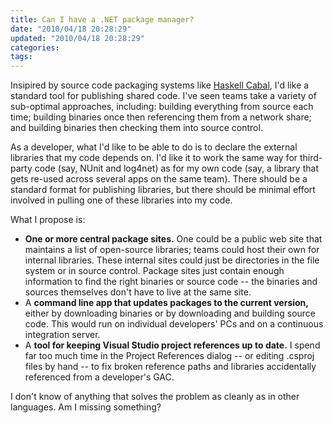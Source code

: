 ```yaml
---
title: Can I have a .NET package manager?
date: "2010/04/18 20:28:29"
updated: "2010/04/18 20:28:29"
categories: 
tags: 
---
```

Insipired by source code packaging systems like [Haskell Cabal](http://www.haskell.org/cabal/), I'd like a standard tool for publishing shared code. I've seen teams take a variety of sub-optimal approaches, including: building everything from source each time; building binaries once then referencing them from a network share; and building binaries then checking them into source control.

As a developer, what I'd like to be able to do is to declare the external libraries that my code depends on. I'd like it to work the same way for third-party code (say, NUnit and log4net) as for my own code (say, a library that gets re-used across several apps on the same team). There should be a standard format for publishing libraries, but there should be minimal effort involved in pulling one of these libraries into my code.

What I propose is:

 * **One or more central package sites.** One could be a public web site that maintains a list of open-source libraries; teams could host their own for internal libraries. These internal sites could just be directories in the file system or in source control. Package sites just contain enough information to find the right binaries or source code -- the binaries and sources themselves don't have to live at the same site.
 * A **command line app that updates packages to the current version,** either by downloading binaries or by downloading and building source code. This would run on individual developers' PCs and on a continuous integration server.
 * A **tool for keeping Visual Studio project references up to date.** I spend far too much time in the Project References dialog -- or editing .csproj files by hand -- to fix broken reference paths and libraries accidentally referenced from a developer's GAC.

I don't know of anything that solves the problem as cleanly as in other languages. Am I missing something?
